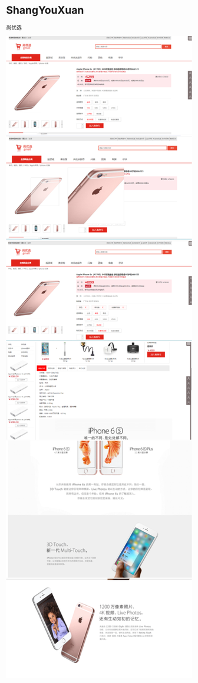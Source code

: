 # ShangYouXuan
 尚优选

<img src="\show\Snipaste_2024-08-02_20-20-21.png" style="zoom:50%;" />

<img src="\show\Snipaste_2024-08-02_20-20-53.png" style="zoom:50%;" />

<img src="\show\Snipaste_2024-08-02_20-21-15.png" style="zoom:50%;" />

<img src="\show\Snipaste_2024-08-02_20-21-27.png" style="zoom:50%;" />

<img src="\show\Snipaste_2024-08-02_20-21-43.png" style="zoom:50%;" />

<img src="\show\Snipaste_2024-08-02_20-21-49.png" style="zoom:50%;" />
